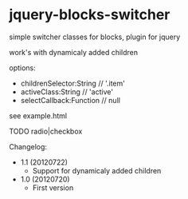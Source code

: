 jquery-blocks-switcher
======================

simple switcher classes for blocks, plugin for jquery

work's with dynamicaly added children

options:
* childrenSelector:String // '.item'
* activeClass:String // 'active'
*	selectCallback:Function // null

see example.html

TODO radio|checkbox

Changelog:
* 1.1 (20120722)
  * Support for dynamicaly added children
* 1.0 (20120720)
  * First version
